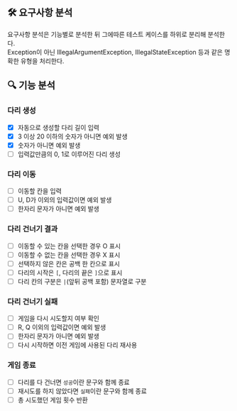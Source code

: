 ## 🛠 요구사항 분석

요구사항 분석은 기능별로 분석한 뒤 그에따른 테스트 케이스를 하위로 분리해 분석한다.  
Exception이 아닌 IllegalArgumentException, IllegalStateException 등과 같은 명확한 유형을 처리한다.

## 🔍 기능 분석

### 다리 생성

- [x] 자동으로 생성할 다리 길이 입력
- [x] 3 이상 20 이하의 숫자가 아니면 예외 발생
- [x] 숫자가 아니면 예외 발생
- [ ] 입력값만큼의 0, 1로 이루어진 다리 생성

### 다리 이동

- [ ] 이동할 칸을 입력
- [ ] U, D가 이외의 입력값이면 예외 발생
- [ ] 한자리 문자가 아니면 예외 발생

### 다리 건너기 결과

- [ ] 이동할 수 있는 칸을 선택한 경우 O 표시
- [ ] 이동할 수 없는 칸을 선택한 경우 X 표시
- [ ] 선택하지 않은 칸은 공백 한 칸으로 표시
- [ ] 다리의 시작은 `[`, 다리의 끝은 `]`으로 표시
- [ ] 다리 칸의 구분은 `|`(앞뒤 공백 포함) 문자열로 구분

### 다리 건너기 실패

- [ ] 게임을 다시 시도할지 여부 확인
- [ ] R, Q 이외의 입력값이면 예외 발생
- [ ] 한자리 문자가 아니면 예외 발생
- [ ] 다시 시작하면 이전 게임에 사용된 다리 재사용

### 게임 종료

- [ ] 다리를 다 건너면 `성공`이란 문구와 함께 종료
- [ ] 재시도를 하지 않았다면 `실패`이란 문구와 함께 종료
- [ ] 총 시도했던 게임 횟수 반환